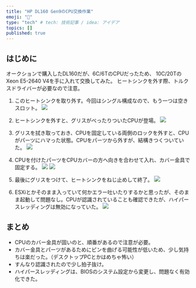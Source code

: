 ```yaml
---
title: "HP DL160 Gen9のCPU交換作業"
emoji: "🎉"
type: "tech" # tech: 技術記事 / idea: アイデア
topics: []
published: true
---
```

## はじめに
オークションで購入したDL160だが、6C/6TのCPUだったため、
10C/20TのXeon E5-2640 V4を手に入れて交換してみた。
ヒートシンクを外す際、トルクスドライバーが必要なので注意。

1. このヒートシンクを取り外す。今回はシングル構成なので、もう一つは空きスロット。
![](https://storage.googleapis.com/zenn-user-upload/7608b6ab0cd5-20251027.jpg)

2. ヒートシンクを外すと、グリスがべったりついたCPUが登場。
![](https://storage.googleapis.com/zenn-user-upload/d02596e28987-20251027.jpg)

3. グリスを拭き取っておき、CPUを固定している両側のロックを外すと、CPUがパーツにハマった状態。CPUをパーツから外すが、結構きつくついていた。
![](https://storage.googleapis.com/zenn-user-upload/67e2db811683-20251027.jpg)

4. CPUを付けたパーツをCPUカバーの方へ向きを合わせて入れ、カバー金具で固定する。
![](https://storage.googleapis.com/zenn-user-upload/afe03e72c351-20251027.jpg)
![](https://storage.googleapis.com/zenn-user-upload/026f99706696-20251027.jpg)

5. 最後にグリスをつけて、ヒートシンクをねじ止めして終了。
![](https://storage.googleapis.com/zenn-user-upload/664e71fc5165-20251027.jpg)

6. ESXiとかそのまま入っていて何かエラー吐いたりするかと思ったが、そのまま起動して問題なし。CPUが認識されていることも確認できたが、ハイパースレッディングは無効になっていた。
![](https://storage.googleapis.com/zenn-user-upload/4816ba01515a-20251027.jpg)

## まとめ
- CPUのカバー金具が固いのと、順番があるので注意が必要。
- カバー金具とパーツがあるためにピンを曲げる可能性が低いため、少し気持ちは楽だった。（デスクトップPCとかはめちゃ怖い）
- すんなり認識されたので少し拍子抜け。
- ハイパースレッディングは、BIOSのシステム設定から変更し、問題なく有効化できた。